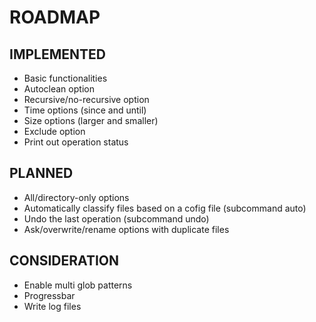 # ROADMAP

## IMPLEMENTED
- Basic functionalities
- Autoclean option
- Recursive/no-recursive option
- Time options (since and until)
- Size options (larger and smaller)
- Exclude option
- Print out operation status

## PLANNED
- All/directory-only options
- Automatically classify files based on a cofig file (subcommand auto)
- Undo the last operation (subcommand undo)
- Ask/overwrite/rename options with duplicate files

## CONSIDERATION
- Enable multi glob patterns
- Progressbar
- Write log files
